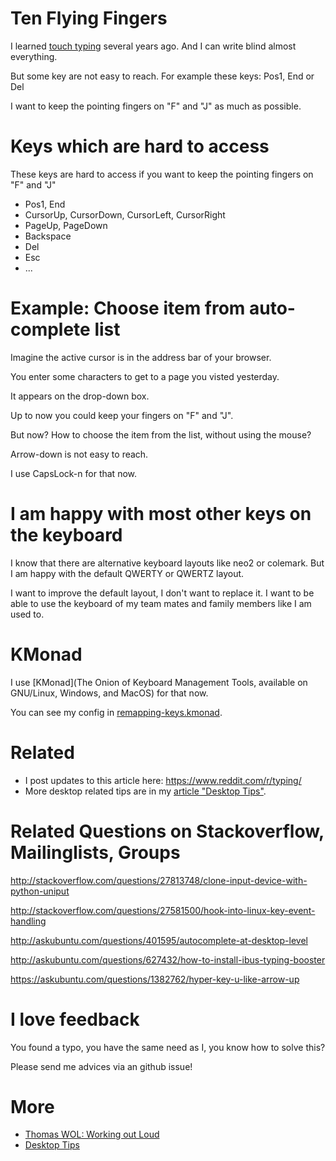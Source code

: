 # Ten Flying Fingers

I learned [touch typing](https://en.wikipedia.org/wiki/Touch_typing) several years ago. And I can write blind almost everything. 

But some key are not easy to reach. For example these keys: Pos1, End or Del

I want to keep the pointing fingers on "F" and "J" as much as possible.

# Keys which are hard to access

These keys are hard to access if you want to keep the pointing fingers on "F" and "J"

- Pos1, End
- CursorUp, CursorDown, CursorLeft, CursorRight
- PageUp, PageDown
- Backspace
- Del
- Esc
- ...

# Example: Choose item from auto-complete list

Imagine the active cursor is in the address bar of your browser.

You enter some characters to get to a page you visted yesterday.

It appears on the drop-down box.

Up to now you could keep your fingers on "F" and "J".

But now? How to choose the item from the list, without using the mouse?

Arrow-down is not easy to reach.

I use CapsLock-n for that now.

# I am happy with most other keys on the keyboard

I know that there are alternative keyboard layouts like neo2 or colemark. But I am happy with the default QWERTY or QWERTZ layout. 

I want to improve the default layout, I don't want to replace it. I want to be able to use the keyboard of my team mates and family members like I am used to.

# KMonad

I use [KMonad](The Onion of Keyboard Management Tools, available on GNU/Linux, Windows, and MacOS) for that now.

You can see my config in [remapping-keys.kmonad](./remapping-keys.kmonad).

# Related

* I post updates to this article here: https://www.reddit.com/r/typing/
* More desktop related tips are in my [article "Desktop Tips"](https://github.com/guettli/desktop-tips-and-tricks).


  
# Related Questions on Stackoverflow, Mailinglists, Groups

http://stackoverflow.com/questions/27813748/clone-input-device-with-python-uniput

http://stackoverflow.com/questions/27581500/hook-into-linux-key-event-handling

http://askubuntu.com/questions/401595/autocomplete-at-desktop-level

http://askubuntu.com/questions/627432/how-to-install-ibus-typing-booster

https://askubuntu.com/questions/1382762/hyper-key-u-like-arrow-up

# I love feedback

You found a typo, you have the same need as I, you know how to solve this?

Please send me advices via an github issue!



# More

* [Thomas WOL: Working out Loud](https://github.com/guettli/wol)
* [Desktop Tips](https://github.com/guettli/desktop-tips-and-tricks)

